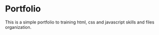 # Portfolio

This is a simple portfolio to training html, css and javascript skills and files organization.